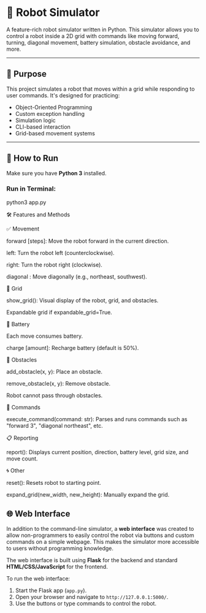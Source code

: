 # 🤖 Robot Simulator

A feature-rich robot simulator written in Python. This simulator allows you to control a robot inside a 2D grid with commands like moving forward, turning, diagonal movement, battery simulation, obstacle avoidance, and more.

---

## 🎯 Purpose

This project simulates a robot that moves within a grid while responding to user commands. It's designed for practicing:
- Object-Oriented Programming
- Custom exception handling
- Simulation logic
- CLI-based interaction
- Grid-based movement systems

---

## 🚀 How to Run

Make sure you have **Python 3** installed.

### Run in Terminal:

python3 app.py


🛠️ Features and Methods


✅ Movement

forward [steps]: Move the robot forward in the current direction.

left: Turn the robot left (counterclockwise).

right: Turn the robot right (clockwise).

diagonal <direction>: Move diagonally (e.g., northeast, southwest).


📏 Grid

show_grid(): Visual display of the robot, grid, and obstacles.

Expandable grid if expandable_grid=True.


🔋 Battery

Each move consumes battery.

charge [amount]: Recharge battery (default is 50%).



🚧 Obstacles

add_obstacle(x, y): Place an obstacle.

remove_obstacle(x, y): Remove obstacle.

Robot cannot pass through obstacles.



🧠 Commands

execute_command(command: str): Parses and runs commands such as "forward 3", "diagonal northeast", etc.


📋 Reporting

report(): Displays current position, direction, battery level, grid size, and move count.


🌀 Other


reset(): Resets robot to starting point.

expand_grid(new_width, new_height): Manually expand the grid.


## 🌐 Web Interface

In addition to the command-line simulator, a **web interface** was created to allow non-programmers to easily control the robot via buttons and custom commands on a simple webpage. This makes the simulator more accessible to users without programming knowledge.

The web interface is built using **Flask** for the backend and standard **HTML/CSS/JavaScript** for the frontend.

To run the web interface:

1. Start the Flask app (`app.py`).
2. Open your browser and navigate to `http://127.0.0.1:5000/`.
3. Use the buttons or type commands to control the robot.

